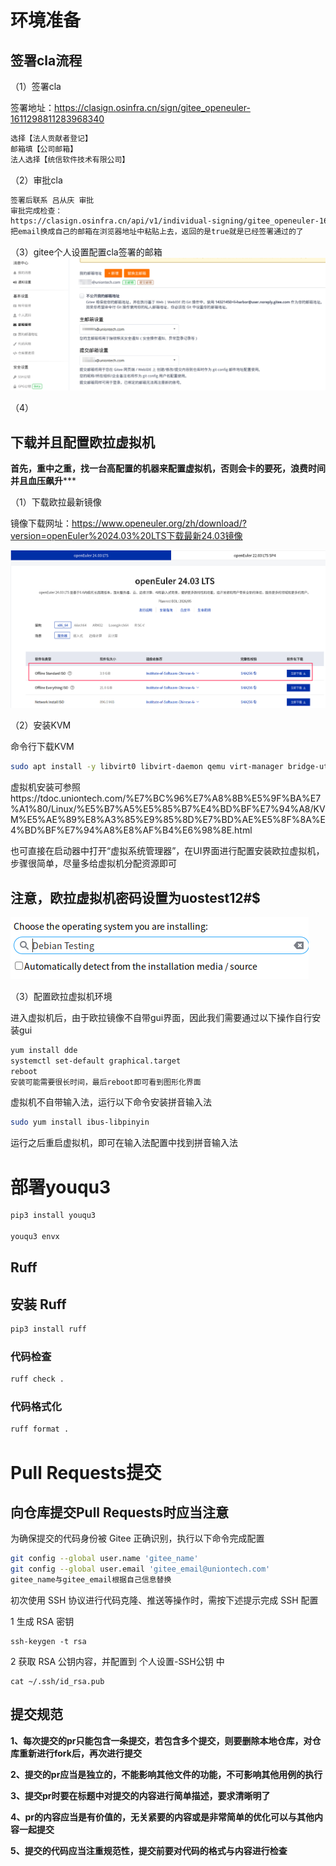 # 环境准备

## 签署cla流程

（1）签署cla

签署地址：https://clasign.osinfra.cn/sign/gitee_openeuler-1611298811283968340

```bash
选择【法人贡献者登记】
邮箱填【公司邮箱】
法人选择【统信软件技术有限公司】
```
（2）审批cla
```bash
签署后联系 吕从庆 审批
审批完成检查：
https://clasign.osinfra.cn/api/v1/individual-signing/gitee_openeuler-1611298811283968340?email=sunqingwei@uniontech.com
把email换成自己的邮箱在浏览器地址中粘贴上去，返回的是true就是已经签署通过的了
```
（3）gitee个人设置配置cla签署的邮箱
![avata](./image/1.png)

（4）

## 下载并且配置欧拉虚拟机

**首先，重中之重，找一台高配置的机器来配置虚拟机，否则会卡的要死，浪费时间并且血压飙升*****

（1）下载欧拉最新镜像

镜像下载网址：https://www.openeuler.org/zh/download/?version=openEuler%2024.03%20LTS下载最新24.03镜像

![avata](./image/2.png)

（2）安装KVM

命令行下载KVM

```bash
sudo apt install -y libvirt0 libvirt-daemon qemu virt-manager bridge-utils libvirt-clients python-libvirt qemu-efi uml-utilities virtinst qemu-system 
```

虚拟机安装可参照https://tdoc.uniontech.com/%E7%BC%96%E7%A8%8B%E5%9F%BA%E7%A1%80/Linux/%E5%B7%A5%E5%85%B7%E4%BD%BF%E7%94%A8/KVM%E5%AE%89%E8%A3%85%E9%85%8D%E7%BD%AE%E5%8F%8A%E4%BD%BF%E7%94%A8%E8%AF%B4%E6%98%8E.html

也可直接在启动器中打开“虚拟系统管理器”，在UI界面进行配置安装欧拉虚拟机，步骤很简单，尽量多给虚拟机分配资源即可

## 注意，欧拉虚拟机密码设置为uostest12#$

![avata](./image/3.png)

（3）配置欧拉虚拟机环境

进入虚拟机后，由于欧拉镜像不自带gui界面，因此我们需要通过以下操作自行安装gui

```bash
yum install dde
systemctl set-default graphical.target
reboot
安装可能需要很长时间，最后reboot即可看到图形化界面
```

虚拟机不自带输入法，运行以下命令安装拼音输入法

```bash
sudo yum install ibus-libpinyin
```

运行之后重启虚拟机，即可在输入法配置中找到拼音输入法

# 部署youqu3

```bash
pip3 install youqu3

youqu3 envx
```

## Ruff

## 安装 Ruff

```bash
pip3 install ruff
```

### 代码检查

```bash
ruff check .
```

### 代码格式化

```bash
ruff format .
```

#  Pull Requests提交

## 向仓库提交Pull Requests时应当注意

为确保提交的代码身份被 Gitee 正确识别，执行以下命令完成配置

```bash
git config --global user.name 'gitee_name' 
git config --global user.email 'gitee_email@uniontech.com'
gitee_name与gitee_email根据自己信息替换
```

初次使用 SSH 协议进行代码克隆、推送等操作时，需按下述提示完成 SSH 配置

1 生成 RSA 密钥

```bas
ssh-keygen -t rsa
```

2 获取 RSA 公钥内容，并配置到 个人设置-SSH公钥 中

```bas
cat ~/.ssh/id_rsa.pub
```

## 提交规范

**1、每次提交的pr只能包含一条提交，若包含多个提交，则要删除本地仓库，对仓库重新进行fork后，再次进行提交**

**2、提交的pr应当是独立的，不能影响其他文件的功能，不可影响其他用例的执行**

**3、提交pr时要在标题中对提交的内容进行简单描述，要求清晰明了**

**4、pr的内容应当是有价值的，无关紧要的内容或是非常简单的优化可以与其他内容一起提交**

**5、提交的代码应当注重规范性，提交前要对代码的格式与内容进行检查**

